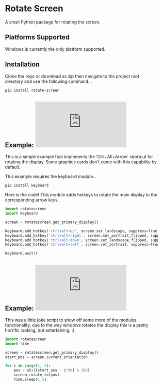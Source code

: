 # Rotate Screen
A small Python package for rotating the screen.

## Platforms Supported
Windows is currently the only platform supported.

## Installation
Clone the repo or download as zip then navigate to the project root directory and use the following command...
```sh
pip install rotate-screen
```

## Example: ![Ctrl+Alt+Arrow Shortcut](https://github.com/TheBrokenEstate/rotate-screen/blob/master/examples/shortcuts.py)
This is a simple example that implements the 'Ctrl+Alt+Arrow' shortcut for rotating the display. Some graphics cards don't come with this capability by default.

This example requires the keyboard module...
```sh
pip install keyboard
```
Here is the code! This module adds hotkeys to rotate the main display to the corresponding arrow keys.
```python
import rotatescreen
import keyboard

screen = rotatescreen.get_primary_display()

keyboard.add_hotkey('ctrl+alt+up', screen.set_landscape, suppress=True)
keyboard.add_hotkey('ctrl+alt+right', screen.set_portrait_flipped, suppress=True)
keyboard.add_hotkey('ctrl+alt+down', screen.set_landscape_flipped, suppress=True)
keyboard.add_hotkey('ctrl+alt+left', screen.set_portrait, suppress=True)

keyboard.wait()
```

## Example: ![Do A Barrel Roll](https://github.com/TheBrokenEstate/rotate-screen/blob/master/examples/do-a-barrel-roll.py)
This was a little joke script to show off some more of the modules functionality, due to the way windows rotates the display this is a pretty horrific looking, but entertaining. :)
```python
import rotatescreen
import time

screen = rotatescreen.get_primary_display()
start_pos = screen.current_orientation

for i in range(1, 5):
    pos = abs((start_pos - i*90) % 360)
    screen.rotate_to(pos)
    time.sleep(1.5)
```
